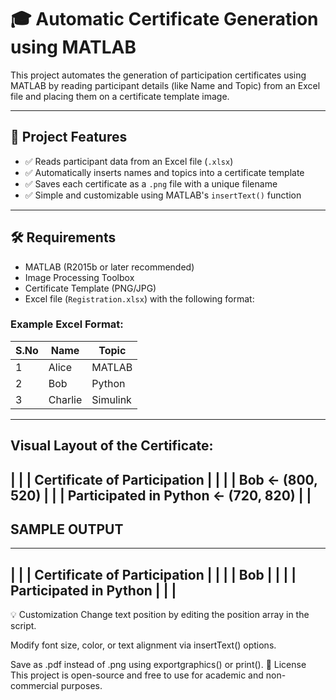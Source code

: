 # 🎓 Automatic Certificate Generation using MATLAB

This project automates the generation of participation certificates using MATLAB by reading participant details (like Name and Topic) from an Excel file and placing them on a certificate template image.

---

## 📌 Project Features

- ✅ Reads participant data from an Excel file (`.xlsx`)
- ✅ Automatically inserts names and topics into a certificate template
- ✅ Saves each certificate as a `.png` file with a unique filename
- ✅ Simple and customizable using MATLAB's `insertText()` function

---

## 🛠️ Requirements

- MATLAB (R2015b or later recommended)
- Image Processing Toolbox
- Certificate Template (PNG/JPG)
- Excel file (`Registration.xlsx`) with the following format:


### Example Excel Format:

| S.No | Name     | Topic     |
|------|----------|-----------|
| 1    | Alice    | MATLAB    |
| 2    | Bob      | Python    |
| 3    | Charlie  | Simulink  |

---

Visual Layout of the Certificate:
  ------------------------------------------------
|                                              |
|      Certificate of Participation            |
|                                              |
|                Bob                          ← (800, 520)
|                                              |
|           Participated in Python            ← (720, 820)
|                                              |
------------------------------------------------

## SAMPLE OUTPUT
--------------------------------------------
|                                          |
|       Certificate of Participation       |
|                                          |
|                Bob                      |
|                                          |
|          Participated in Python         |
|                                          |
--------------------------------------------

💡 Customization
Change text position by editing the position array in the script.

Modify font size, color, or text alignment via insertText() options.

Save as .pdf instead of .png using exportgraphics() or print().
📜 License
This project is open-source and free to use for academic and non-commercial purposes.


